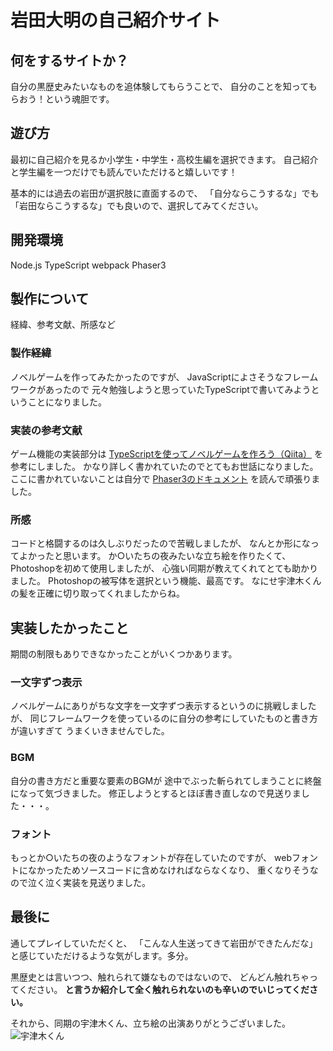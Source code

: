 # 岩田大明の自己紹介サイト

## 何をするサイトか？
自分の黒歴史みたいなものを追体験してもらうことで、
自分のことを知ってもらおう！という魂胆です。

## 遊び方
最初に自己紹介を見るか小学生・中学生・高校生編を選択できます。
自己紹介と学生編を一つだけでも読んでいただけると嬉しいです！

基本的には過去の岩田が選択肢に直面するので、
「自分ならこうするな」でも「岩田ならこうするな」でも良いので、選択してみてください。

## 開発環境
Node.js
TypeScript
webpack
Phaser3

## 製作について
経緯、参考文献、所感など
### 製作経緯
ノベルゲームを作ってみたかったのですが、
JavaScriptによさそうなフレームワークがあったので
元々勉強しようと思っていたTypeScriptで書いてみようということになりました。
### 実装の参考文献
ゲーム機能の実装部分は
[TypeScriptを使ってノベルゲームを作ろう（Qiita）](https://qiita.com/non_cal/items/622108030aa2e516260c)
を参考にしました。
かなり詳しく書かれていたのでとてもお世話になりました。
ここに書かれていないことは自分で
[Phaser3のドキュメント](https://photonstorm.github.io/phaser3-docs/index.html)
を読んで頑張りました。
### 所感
コードと格闘するのは久しぶりだったので苦戦しましたが、
なんとか形になってよかったと思います。
か○いたちの夜みたいな立ち絵を作りたくて、Photoshopを初めて使用しましたが、
心強い同期が教えてくれてとても助かりました。
Photoshopの被写体を選択という機能、最高です。
なにせ宇津木くんの髪を正確に切り取ってくれましたからね。

## 実装したかったこと
期間の制限もありできなかったことがいくつかあります。
### 一文字ずつ表示
ノベルゲームにありがちな文字を一文字ずつ表示するというのに挑戦しましたが、
同じフレームワークを使っているのに自分の参考にしていたものと書き方が違いすぎて
うまくいきませんでした。
### BGM
自分の書き方だと重要な要素のBGMが
途中でぶった斬られてしまうことに終盤になって気づきました。
修正しようとするとほぼ書き直しなので見送りました・・・。
### フォント
もっとか○いたちの夜のようなフォントが存在していたのですが、
webフォントになかったためソースコードに含めなければならなくなり、
重くなりそうなので泣く泣く実装を見送りました。

## 最後に
通してプレイしていただくと、
「こんな人生送ってきて岩田ができたんだな」と感じていただけるような気がします。多分。

黒歴史とは言いつつ、触れられて嫌なものではないので、
どんどん触れちゃってください。
**と言うか紹介して全く触れられないのも辛いのでいじってください。**

それから、同期の宇津木くん、立ち絵の出演ありがとうございました。
![宇津木くん](https://pbs.twimg.com/media/FQsBRVsagAA2ovf?format=png&name=900x900)
